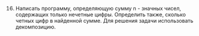16. Написать программу, определяющую сумму n - значных чисел, содержащих только нечетные цифры.
Определить также, сколько четных цифр в найденной сумме. Для решения задачи использовать декомпозицию.
